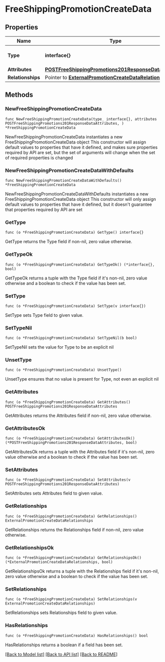 # FreeShippingPromotionCreateData

## Properties

Name | Type | Description | Notes
------------ | ------------- | ------------- | -------------
**Type** | **interface{}** | The resource&#39;s type | 
**Attributes** | [**POSTFreeShippingPromotions201ResponseDataAttributes**](POSTFreeShippingPromotions201ResponseDataAttributes.md) |  | 
**Relationships** | Pointer to [**ExternalPromotionCreateDataRelationships**](ExternalPromotionCreateDataRelationships.md) |  | [optional] 

## Methods

### NewFreeShippingPromotionCreateData

`func NewFreeShippingPromotionCreateData(type_ interface{}, attributes POSTFreeShippingPromotions201ResponseDataAttributes, ) *FreeShippingPromotionCreateData`

NewFreeShippingPromotionCreateData instantiates a new FreeShippingPromotionCreateData object
This constructor will assign default values to properties that have it defined,
and makes sure properties required by API are set, but the set of arguments
will change when the set of required properties is changed

### NewFreeShippingPromotionCreateDataWithDefaults

`func NewFreeShippingPromotionCreateDataWithDefaults() *FreeShippingPromotionCreateData`

NewFreeShippingPromotionCreateDataWithDefaults instantiates a new FreeShippingPromotionCreateData object
This constructor will only assign default values to properties that have it defined,
but it doesn't guarantee that properties required by API are set

### GetType

`func (o *FreeShippingPromotionCreateData) GetType() interface{}`

GetType returns the Type field if non-nil, zero value otherwise.

### GetTypeOk

`func (o *FreeShippingPromotionCreateData) GetTypeOk() (*interface{}, bool)`

GetTypeOk returns a tuple with the Type field if it's non-nil, zero value otherwise
and a boolean to check if the value has been set.

### SetType

`func (o *FreeShippingPromotionCreateData) SetType(v interface{})`

SetType sets Type field to given value.


### SetTypeNil

`func (o *FreeShippingPromotionCreateData) SetTypeNil(b bool)`

 SetTypeNil sets the value for Type to be an explicit nil

### UnsetType
`func (o *FreeShippingPromotionCreateData) UnsetType()`

UnsetType ensures that no value is present for Type, not even an explicit nil
### GetAttributes

`func (o *FreeShippingPromotionCreateData) GetAttributes() POSTFreeShippingPromotions201ResponseDataAttributes`

GetAttributes returns the Attributes field if non-nil, zero value otherwise.

### GetAttributesOk

`func (o *FreeShippingPromotionCreateData) GetAttributesOk() (*POSTFreeShippingPromotions201ResponseDataAttributes, bool)`

GetAttributesOk returns a tuple with the Attributes field if it's non-nil, zero value otherwise
and a boolean to check if the value has been set.

### SetAttributes

`func (o *FreeShippingPromotionCreateData) SetAttributes(v POSTFreeShippingPromotions201ResponseDataAttributes)`

SetAttributes sets Attributes field to given value.


### GetRelationships

`func (o *FreeShippingPromotionCreateData) GetRelationships() ExternalPromotionCreateDataRelationships`

GetRelationships returns the Relationships field if non-nil, zero value otherwise.

### GetRelationshipsOk

`func (o *FreeShippingPromotionCreateData) GetRelationshipsOk() (*ExternalPromotionCreateDataRelationships, bool)`

GetRelationshipsOk returns a tuple with the Relationships field if it's non-nil, zero value otherwise
and a boolean to check if the value has been set.

### SetRelationships

`func (o *FreeShippingPromotionCreateData) SetRelationships(v ExternalPromotionCreateDataRelationships)`

SetRelationships sets Relationships field to given value.

### HasRelationships

`func (o *FreeShippingPromotionCreateData) HasRelationships() bool`

HasRelationships returns a boolean if a field has been set.


[[Back to Model list]](../README.md#documentation-for-models) [[Back to API list]](../README.md#documentation-for-api-endpoints) [[Back to README]](../README.md)


